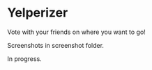# Yelperizer
Vote with your friends on where you want to go!

Screenshots in screenshot folder.

In progress.
